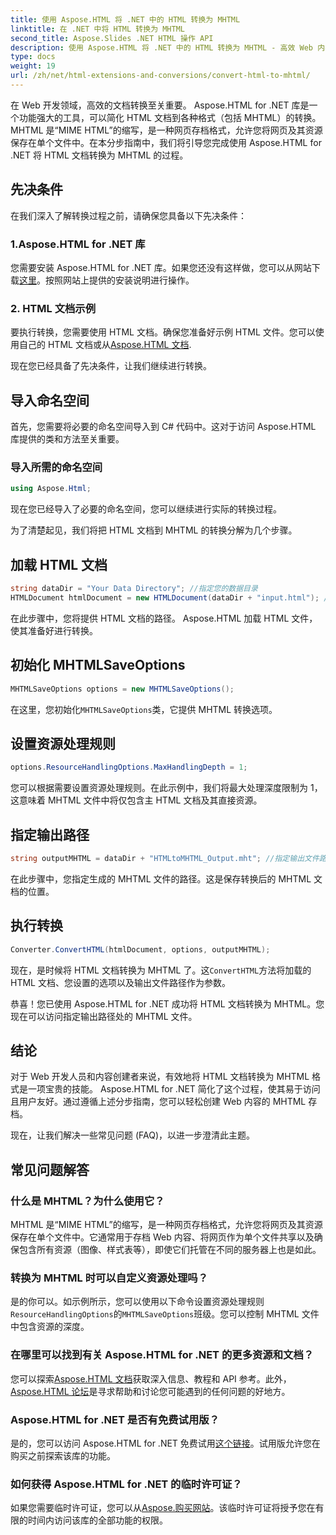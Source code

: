 ```yaml
---
title: 使用 Aspose.HTML 将 .NET 中的 HTML 转换为 MHTML
linktitle: 在 .NET 中将 HTML 转换为 MHTML
second_title: Aspose.Slides .NET HTML 操作 API
description: 使用 Aspose.HTML 将 .NET 中的 HTML 转换为 MHTML - 高效 Web 内容归档的分步指南。了解如何使用 Aspose.HTML for .NET 创建 MHTML 档案。
type: docs
weight: 19
url: /zh/net/html-extensions-and-conversions/convert-html-to-mhtml/
---
```


在 Web 开发领域，高效的文档转换至关重要。 Aspose.HTML for .NET 库是一个功能强大的工具，可以简化 HTML 文档到各种格式（包括 MHTML）的转换。 MHTML 是“MIME HTML”的缩写，是一种网页存档格式，允许您将网页及其资源保存在单个文件中。在本分步指南中，我们将引导您完成使用 Aspose.HTML for .NET 将 HTML 文档转换为 MHTML 的过程。

## 先决条件

在我们深入了解转换过程之前，请确保您具备以下先决条件：

### 1.Aspose.HTML for .NET 库

您需要安装 Aspose.HTML for .NET 库。如果您还没有这样做，您可以从网站下载[这里](https://releases.aspose.com/html/net/)。按照网站上提供的安装说明进行操作。

### 2. HTML 文档示例

要执行转换，您需要使用 HTML 文档。确保您准备好示例 HTML 文件。您可以使用自己的 HTML 文档或从[Aspose.HTML 文档](https://reference.aspose.com/html/net/).

现在您已经具备了先决条件，让我们继续进行转换。

## 导入命名空间

首先，您需要将必要的命名空间导入到 C# 代码中。这对于访问 Aspose.HTML 库提供的类和方法至关重要。

### 导入所需的命名空间

```csharp
using Aspose.Html;
```

现在您已经导入了必要的命名空间，您可以继续进行实际的转换过程。

为了清楚起见，我们将把 HTML 文档到 MHTML 的转换分解为几个步骤。

## 加载 HTML 文档

```csharp
string dataDir = "Your Data Directory"; //指定您的数据目录
HTMLDocument htmlDocument = new HTMLDocument(dataDir + "input.html"); //加载 HTML 文档
```

在此步骤中，您将提供 HTML 文档的路径。 Aspose.HTML 加载 HTML 文件，使其准备好进行转换。

## 初始化 MHTMLSaveOptions

```csharp
MHTMLSaveOptions options = new MHTMLSaveOptions();
```

在这里，您初始化`MHTMLSaveOptions`类，它提供 MHTML 转换选项。

## 设置资源处理规则

```csharp
options.ResourceHandlingOptions.MaxHandlingDepth = 1;
```

您可以根据需要设置资源处理规则。在此示例中，我们将最大处理深度限制为 1，这意味着 MHTML 文件中将仅包含主 HTML 文档及其直接资源。

## 指定输出路径

```csharp
string outputMHTML = dataDir + "HTMLtoMHTML_Output.mht"; //指定输出文件路径
```

在此步骤中，您指定生成的 MHTML 文件的路径。这是保存转换后的 MHTML 文档的位置。

## 执行转换

```csharp
Converter.ConvertHTML(htmlDocument, options, outputMHTML);
```

现在，是时候将 HTML 文档转换为 MHTML 了。这`ConvertHTML`方法将加载的 HTML 文档、您设置的选项以及输出文件路径作为参数。

恭喜！您已使用 Aspose.HTML for .NET 成功将 HTML 文档转换为 MHTML。您现在可以访问指定输出路径处的 MHTML 文件。

## 结论

对于 Web 开发人员和内容创建者来说，有效地将 HTML 文档转换为 MHTML 格式是一项宝贵的技能。 Aspose.HTML for .NET 简化了这个过程，使其易于访问且用户友好。通过遵循上述分步指南，您可以轻松创建 Web 内容的 MHTML 存档。

现在，让我们解决一些常见问题 (FAQ)，以进一步澄清此主题。

## 常见问题解答

### 什么是 MHTML？为什么使用它？

MHTML 是“MIME HTML”的缩写，是一种网页存档格式，允许您将网页及其资源保存在单个文件中。它通常用于存档 Web 内容、将网页作为单个文件共享以及确保包含所有资源（图像、样式表等），即使它们托管在不同的服务器上也是如此。

### 转换为 MHTML 时可以自定义资源处理吗？

是的你可以。如示例所示，您可以使用以下命令设置资源处理规则`ResourceHandlingOptions`的`MHTMLSaveOptions`班级。您可以控制 MHTML 文件中包含资源的深度。

### 在哪里可以找到有关 Aspose.HTML for .NET 的更多资源和文档？

您可以探索[Aspose.HTML 文档](https://reference.aspose.com/html/net/)获取深入信息、教程和 API 参考。此外，[Aspose.HTML 论坛](https://forum.aspose.com/)是寻求帮助和讨论您可能遇到的任何问题的好地方。

### Aspose.HTML for .NET 是否有免费试用版？

是的，您可以访问 Aspose.HTML for .NET 免费试用[这个链接](https://releases.aspose.com/)。试用版允许您在购买之前探索该库的功能。

### 如何获得 Aspose.HTML for .NET 的临时许可证？

如果您需要临时许可证，您可以从[Aspose.购买网站](https://purchase.aspose.com/temporary-license/)。该临时许可证将授予您在有限的时间内访问该库的全部功能的权限。

